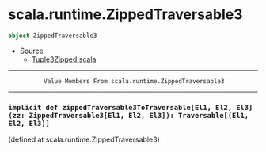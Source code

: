 
#                       scala.runtime.ZippedTraversable3                       #

```scala
object ZippedTraversable3
```

* Source
  * [Tuple3Zipped.scala](https://github.com/scala/scala/tree/6d09a1ba5f/src/library/scala/runtime/Tuple3Zipped.scala#L1)


--------------------------------------------------------------------------------
              Value Members From scala.runtime.ZippedTraversable3
--------------------------------------------------------------------------------


### `implicit def zippedTraversable3ToTraversable[El1, El2, El3](zz: ZippedTraversable3[El1, El2, El3]): Traversable[(El1, El2, El3)]` ###
(defined at scala.runtime.ZippedTraversable3)
